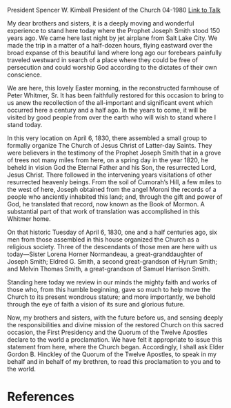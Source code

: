 President Spencer W. Kimball
President of the Church
04-1980
[Link to Talk](https://www.churchofjesuschrist.org/study/general-conference/1980/04/introduction-to-the-proclamation?lang=eng)

My dear brothers and sisters, it is a deeply moving and wonderful experience to stand here today where the Prophet Joseph Smith stood 150 years ago. We came here last night by jet airplane from Salt Lake City. We made the trip in a matter of a half-dozen hours, flying eastward over the broad expanse of this beautiful land where long ago our forebears painfully traveled westward in search of a place where they could be free of persecution and could worship God according to the dictates of their own conscience.

We are here, this lovely Easter morning, in the reconstructed farmhouse of Peter Whitmer, Sr. It has been faithfully restored for this occasion to bring to us anew the recollection of the all-important and significant event which occurred here a century and a half ago. In the years to come, it will be visited by good people from over the earth who will wish to stand where I stand today.

In this very location on April 6, 1830, there assembled a small group to formally organize The Church of Jesus Christ of Latter-day Saints. They were believers in the testimony of the Prophet Joseph Smith that in a grove of trees not many miles from here, on a spring day in the year 1820, he beheld in vision God the Eternal Father and his Son, the resurrected Lord, Jesus Christ. There followed in the intervening years visitations of other resurrected heavenly beings. From the soil of Cumorah’s Hill, a few miles to the west of here, Joseph obtained from the angel Moroni the records of a people who anciently inhabited this land; and, through the gift and power of God, he translated that record, now known as the Book of Mormon. A substantial part of that work of translation was accomplished in this Whitmer home.

On that historic Tuesday of April 6, 1830, one and a half centuries ago, six men from those assembled in this house organized the Church as a religious society. Three of the descendants of those men are here with us today—Sister Lorena Horner Normandeau, a great-granddaughter of Joseph Smith; Eldred G. Smith, a second great-grandson of Hyrum Smith; and Melvin Thomas Smith, a great-grandson of Samuel Harrison Smith.

Standing here today we review in our minds the mighty faith and works of those who, from this humble beginning, gave so much to help move the Church to its present wondrous stature; and more importantly, we behold through the eye of faith a vision of its sure and glorious future.

Now, my brothers and sisters, with the future before us, and sensing deeply the responsibilities and divine mission of the restored Church on this sacred occasion, the First Presidency and the Quorum of the Twelve Apostles declare to the world a proclamation. We have felt it appropriate to issue this statement from here, where the Church began. Accordingly, I shall ask Elder Gordon B. Hinckley of the Quorum of the Twelve Apostles, to speak in my behalf and in behalf of my brethren, to read this proclamation to you and to the world.

# References
